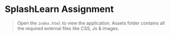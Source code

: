 # SplashLearn Assignment

>Open the `index.html` to view the application.
>Assets folder contains all the required external files like CSS, Js & images.
